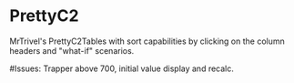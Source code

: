 # PrettyC2

MrTrivel's PrettyC2Tables with sort capabilities by clicking on the column headers and "what-if" scenarios.

#Issues: Trapper above 700, initial value display and recalc.
